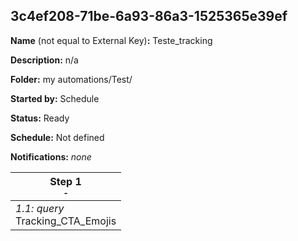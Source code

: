 ## 3c4ef208-71be-6a93-86a3-1525365e39ef

**Name** (not equal to External Key)**:** Teste_tracking

**Description:** n/a

**Folder:** my automations/Test/

**Started by:** Schedule

**Status:** Ready

**Schedule:** Not defined

**Notifications:** _none_


| Step 1<br>_<small>-</small>_ |
| --- |
| _1.1: query_<br>Tracking_CTA_Emojis |
